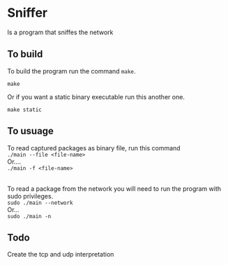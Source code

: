 # Sniffer
Is a program that sniffes the network
## To build
To build the program run the command `make`.
```
make
```
Or if you want a static binary executable run this another one.
```
make static
```

## To usuage
To read captured packages as binary file, run this command<br />
       ```
       ./main --file <file-name>
       ```<br />
       Or....<br />
        ```
        ./main -f <file-name>
        ```<br /><br />

To read a package from the network you will need to run the program with sudo privileges.<br />
        ```
        sudo ./main --network
        ```<br />
Or...<br />
        ```
        sudo ./main -n
        ```<br />
## Todo
Create the tcp and udp interpretation

